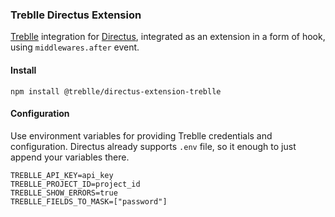 ### Treblle Directus Extension

[Treblle](https://treblle.com/) integration for [Directus](https://directus.io/), integrated as an extension in a form of hook, using `middlewares.after` event.

#### Install

```
npm install @treblle/directus-extension-treblle
```

#### Configuration

Use environment variables for providing Treblle credentials and configuration. Directus already supports `.env` file, so it enough to just append your variables there.

```
TREBLLE_API_KEY=api_key
TREBLLE_PROJECT_ID=project_id
TREBLLE_SHOW_ERRORS=true
TREBLLE_FIELDS_TO_MASK=["password"]
```

